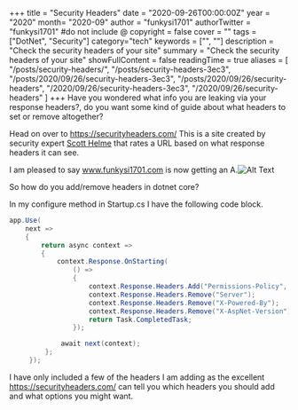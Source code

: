 +++
title = "Security Headers"
date = "2020-09-26T00:00:00Z"
year = "2020"
month= "2020-09"
author = "funkysi1701"
authorTwitter = "funkysi1701" #do not include @
copyright = false
cover = ""
tags = ["DotNet", "Security"]
category="tech"
keywords = ["", ""]
description = "Check the security headers of your site"
summary = "Check the security headers of your site"
showFullContent = false
readingTime = true
aliases = [
    "/posts/security-headers/",
    "/posts/security-headers-3ec3",
    "/posts/2020/09/26/security-headers-3ec3",
    "/posts/2020/09/26/security-headers",
    "/2020/09/26/security-headers-3ec3",
    "/2020/09/26/security-headers"
]
+++
Have you wondered what info you are leaking via your response headers?, do you want some kind of guide about what headers to set or remove altogether?

Head on over to https://securityheaders.com/ This is a site created by security expert [Scott Helme](https://scotthelme.co.uk) that rates a URL based on what response headers it can see.

I am pleased to say www.funkysi1701.com is now getting an A.![Alt Text](https://dev-to-uploads.s3.amazonaws.com/i/07rwumi94fz141hwessu.PNG)

So how do you add/remove headers in dotnet core?

In my configure method in Startup.cs I have the following code block.

```csharp
app.Use(
    next =>
    {
        return async context =>
        {
            context.Response.OnStarting(
                () =>
                {
                    context.Response.Headers.Add("Permissions-Policy", "microphone=()");     
                    context.Response.Headers.Remove("Server");
                    context.Response.Headers.Remove("X-Powered-By");
                    context.Response.Headers.Remove("X-AspNet-Version");
                    return Task.CompletedTask;
                });

             await next(context);
         };
     });
```
I have only included a few of the headers I am adding as the excellent https://securityheaders.com/ can tell you which headers you should add and what options you might want.
